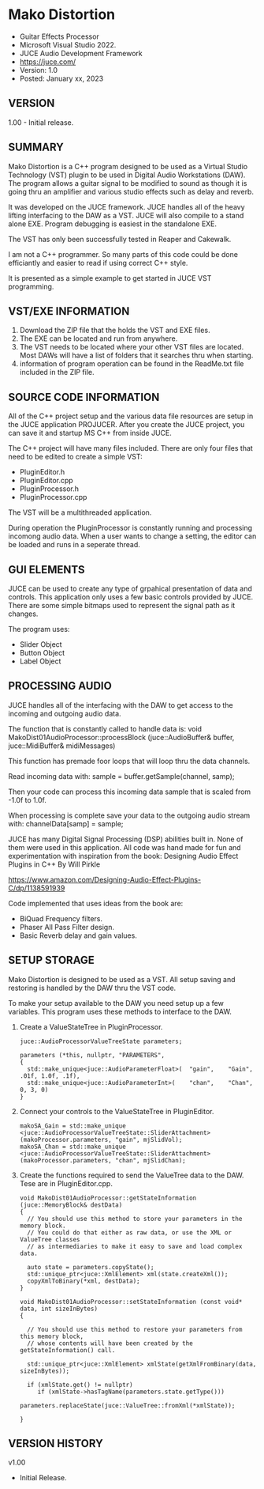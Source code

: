 # Mako Distortion
* Guitar Effects Processor
* Microsoft Visual Studio 2022.
* JUCE Audio Development Framework
* https://juce.com/
* Version: 1.0
* Posted: January xx, 2023

VERSION
------------------------------------------------------------------
1.00 - Initial release.
       
SUMMARY
------------------------------------------------------------------
Mako Distortion is a C++ program designed to be used as a Virtual
Studio Technology (VST) plugin to be used in Digital Audio
Workstations (DAW). The program allows a guitar signal to be
modified to sound as though it is going thru an amplifier and
various studio effects such as delay and reverb.

It was developed on the JUCE framework. JUCE handles all of the 
heavy lifting interfacing to the DAW as a VST. JUCE will also 
compile to a stand alone EXE. Program debugging is easiest in 
the standalone EXE.

The VST has only been successfully tested in Reaper and Cakewalk.

I am not a C++ programmer. So many parts of this code could be 
done efficiantly and easier to read if using correct C++ style.

It is presented as a simple example to get started in JUCE VST
programming.

VST/EXE INFORMATION
------------------------------------------------------------------
1) Download the ZIP file that the holds the VST and EXE files.
2) The EXE can be located and run from anywhere.
3) The VST needs to be located where your other VST files are
located. Most DAWs will have a list of folders that it searches
thru when starting.
4) information of program operation can be found in the ReadMe.txt
file included in the ZIP file.

SOURCE CODE INFORMATION
------------------------------------------------------------------
All of the C++ project setup and the various data file resources
are setup in the JUCE application PROJUCER. After you create the
JUCE project, you can save it and startup MS C++ from inside JUCE.

The C++ project will have many files included. There are only four
files that need to be edited to create a simple VST:
- PluginEditor.h
- PluginEditor.cpp
- PluginProcessor.h
- PluginProcessor.cpp

The VST will be a multithreaded application. 

During operation the PluginProcessor is constantly running and
processing incomong audio data. When a user wants to change a
setting, the editor can be loaded and runs in a seperate thread. 

GUI ELEMENTS
------------------------------------------------------------------
JUCE can be used to create any type of grpahical presentation of
data and controls. This application only uses a few basic controls
provided by JUCE. There are some simple bitmaps used to represent
the signal path as it changes. 

The program uses:
- Slider Object
- Button Object
- Label Object

PROCESSING AUDIO
------------------------------------------------------------------
JUCE handles all of the interfacing with the DAW to get access to
the incoming and outgoing audio data.

The function that is constantly called to handle data is:
void MakoDist01AudioProcessor::processBlock (juce::AudioBuffer<float>& buffer, juce::MidiBuffer& midiMessages)

This function has premade foor loops that will loop thru the data
channels.

Read incoming data with:
sample = buffer.getSample(channel, samp); 

Then your code can process this incoming data sample that is 
scaled from -1.0f to 1.0f.

When processing is complete save your data to the outgoing audio
stream with:
channelData[samp] = sample; 

JUCE has many Digital Signal Processing (DSP) abilities built in.
None of them were used in this application. All code was hand 
made for fun and experimentation with inspiration from the book:
Designing Audio Effect Plugins in C++
By Will Pirkle
       
https://www.amazon.com/Designing-Audio-Effect-Plugins-C/dp/1138591939

Code implemented that uses ideas from the book are:
- BiQuad Frequency filters.
- Phaser All Pass Filter design.
- Basic Reverb delay and gain values. 


SETUP STORAGE
------------------------------------------------------------------
Mako Distortion is designed to be used as a VST. All setup saving
and restoring is handled by the DAW thru the VST code.

To make your setup available to the DAW you need setup up a few 
variables. This program uses these methods to interface to the DAW.


1) Create a ValueStateTree in PluginProcessor.
   
   ```   
   juce::AudioProcessorValueTreeState parameters;
    
   parameters (*this, nullptr, "PARAMETERS",
   {
     std::make_unique<juce::AudioParameterFloat>(  "gain",    "Gain", .01f, 1.0f, .1f),
     std::make_unique<juce::AudioParameterInt>(    "chan",    "Chan",  0, 3, 0)
   }
   ```
   
2) Connect your controls to the ValueStateTree in PluginEditor.
   ```   
   makoSA_Gain = std::make_unique <juce::AudioProcessorValueTreeState::SliderAttachment> (makoProcessor.parameters, "gain", mjSlidVol);
   makoSA_Chan = std::make_unique <juce::AudioProcessorValueTreeState::SliderAttachment>(makoProcessor.parameters, "chan", mjSlidChan);
   ```   
3) Create the functions required to send the ValueTree data to 
   the DAW. Tese are in PluginEditor.cpp.
   
   ```   
   void MakoDist01AudioProcessor::getStateInformation (juce::MemoryBlock& destData)
   {
     // You should use this method to store your parameters in the memory block.
     // You could do that either as raw data, or use the XML or ValueTree classes
     // as intermediaries to make it easy to save and load complex data.
     
     auto state = parameters.copyState();
     std::unique_ptr<juce::XmlElement> xml(state.createXml());
     copyXmlToBinary(*xml, destData);
   }
   
   void MakoDist01AudioProcessor::setStateInformation (const void* data, int sizeInBytes)
   {
   
     // You should use this method to restore your parameters from this memory block,
     // whose contents will have been created by the getStateInformation() call.
        
     std::unique_ptr<juce::XmlElement> xmlState(getXmlFromBinary(data, sizeInBytes));

     if (xmlState.get() != nullptr)
        if (xmlState->hasTagName(parameters.state.getType()))
            parameters.replaceState(juce::ValueTree::fromXml(*xmlState));
    
   }
   ```   

VERSION HISTORY
------------------------------------------------------------------
v1.00
* Initial Release.
